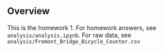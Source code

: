 ## Overview
This is the homework 1. For homework answers, see `analysis/analysis.ipynb`. For raw data, see `analysis/Fremont_Bridge_Bicycle_Counter.csv`
